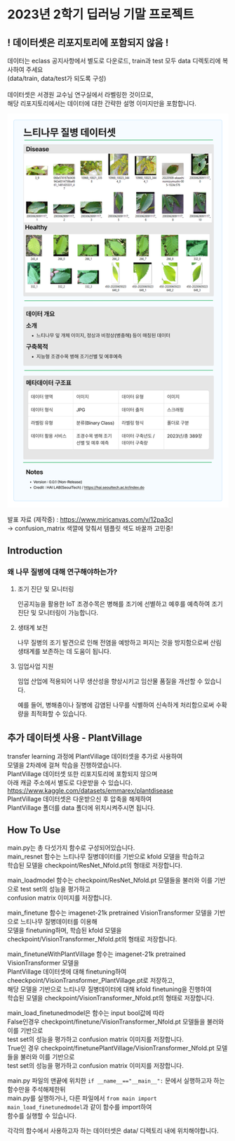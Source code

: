 # 2023년 2학기 딥러닝 기말 프로젝트
## ! 데이터셋은 리포지토리에 포함되지 않음 !
데이터는 eclass 공지사항에서 별도로 다운로드, train과 test 모두 data 디렉토리에 복사하여 주세요\
(data/train, data/test가 되도록 구성)\
\
데이터셋은 서경원 교수님 연구실에서 라벨링한 것이므로,\
해당 리포지토리에서는 데이터에 대한 간략한 설명 이미지만을 포함합니다.

![](./data.jpg)

발표 자료 (제작중) : https://www.miricanvas.com/v/12pa3cl \
-> confusion_matrix 색깔에 맞춰서 템플릿 색도 바꿀까 고민중!
## Introduction
### 왜 나무 질병에 대해 연구해야하는가?

1. 조기 진단 및 모니터링

   인공지능을 활용한 IoT 조경수목은 병해를 조기에 선별하고 예후를 예측하여 조기진단 및 모니터링이 가능합니다.

2. 생태계 보전

   나무 질병의 조기 발견으로 인해 전염을 예방하고 퍼지는 것을 방지함으로써 산림 생태계를 보존하는 데 도움이 됩니다.

3. 임업사업 지원

   임업 산업에 적용되어 나무 생산성을 향상시키고 임산물 품질을 개선할 수 있습니다.

   예를 들어, 병해충이나 질병에 감염된 나무를 식별하여 신속하게 처리함으로써 수확량을 최적화할 수 있습니다.

## 추가 데이터셋 사용 - PlantVillage
transfer learning 과정에 PlantVillage 데이터셋을 추가로 사용하여 \
모델을 2차례에 걸쳐 학습을 진행하였습니다.\
PlantVillage 데이터셋 또한 리포지토리에 포함되지 않으며\
아래 캐글 주소에서 별도로 다운받을 수 있습니다.\
https://www.kaggle.com/datasets/emmarex/plantdisease
\
PlantVillage 데이터셋은 다운받으신 후 압축을 해제하여\
PlantVillage 폴더를 data 폴더에 위치시켜주시면 됩니다.

## How To Use
main.py는 총 다섯가지 함수로 구성되어있습니다.\
main_resnet 함수는 느티나무 질병데이터를 기반으로 kfold 모델을 학습하고\
학습된 모델을 checkpoint/ResNet_Nfold.pt의 형태로 저장합니다.

main_loadmodel 함수는 checkpoint/ResNet_Nfold.pt 모델들을 불러와 이를 기반으로 test set의 성능을 평가하고\
confusion matrix 이미지를 저장합니다.

main_finetune 함수는 imagenet-21k pretrained VisionTransformer 모델을 기반으로 느티나무 질병데이터를 이용해\
모델을 finetuning하며, 학습된 kfold 모델을 checkpoint/VisionTransformer_Nfold.pt의 형태로 저장합니다.

main_finetuneWithPlantVillage 함수는 imagenet-21k pretrained VisionTransformer 모델을\
PlantVillage 데이터셋에 대해 finetuning하여 cheeckpoint/VisionTransformer_PlantVillage.pt로 저장하고,\
해당 모델을 기반으로 느티나무 질병데이터에 대해 kfold finetuning을 진행하여\
학습된 모델을 checkpoint/VisionTransformer_Nfold.pt의 형태로 저장합니다.

main_load_finetunedmodel은 함수는 input bool값에 따라\
False인경우 checkpoint/finetune/VisionTransformer_Nfold.pt 모델들을 불러와 이를 기반으로\
test set의 성능을 평가하고 confusion matrix 이미지를 저장합니다.\
True인 경우 checkpoint/finetunePlantVillage/VisionTransformer_Nfold.pt 모델들을 불러와 이를 기반으로\
test set의 성능을 평가하고 confusion matrix 이미지를 저장합니다.

main.py 파일의 맨끝에 위치한 `if __name__=="__main__":` 문에서 실행하고자 하는 함수만을 주석해제한뒤\
main.py를 실행하거나, 다른 파일에서 `from main import main_load_finetunedmodel`과 같이 함수를 import하여\
함수를 실행할 수 있습니다.

각각의 함수에서 사용하고자 하는 데이터셋은 data/ 디렉토리 내에 위치해야합니다.
